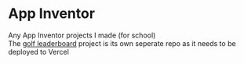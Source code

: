 # App Inventor
Any App Inventor projects I made (for school)<br>
The [golf leaderboard](https://github.com/Neddslayer/golf-leaderboard) project is its own seperate repo as it needs to be deployed to Vercel
